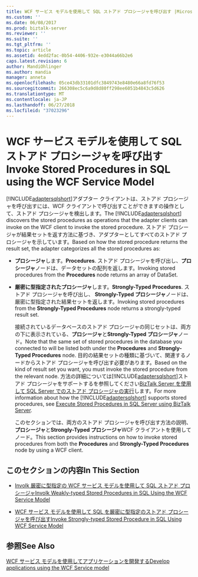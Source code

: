 ```yaml
---
title: WCF サービス モデルを使用して SQL ストアド プロシージャを呼び出す |Microsoft Docs
ms.custom: ''
ms.date: 06/08/2017
ms.prod: biztalk-server
ms.reviewer: ''
ms.suite: ''
ms.tgt_pltfrm: ''
ms.topic: article
ms.assetid: 4edd2fac-0b54-4406-932e-e3044a66b2e6
caps.latest.revision: 6
author: MandiOhlinger
ms.author: mandia
manager: anneta
ms.openlocfilehash: 05ce43db33101dfc3849743e8480e66a8fd76f53
ms.sourcegitcommit: 266308ec5c6a9d8d80ff298ee6051b4843c5d626
ms.translationtype: MT
ms.contentlocale: ja-JP
ms.lasthandoff: 06/27/2018
ms.locfileid: "37023296"
---
```

# <a name="invoke-stored-procedures-in-sql-using-the-wcf-service-model"></a><span data-ttu-id="dc8aa-102">WCF サービス モデルを使用して SQL ストアド プロシージャを呼び出す</span><span class="sxs-lookup"><span data-stu-id="dc8aa-102">Invoke Stored Procedures in SQL using the WCF Service Model</span></span>
<span data-ttu-id="dc8aa-103">[!INCLUDE[adaptersqlshort](../../includes/adaptersqlshort-md.md)]アダプター クライアントは、ストアド プロシージャを呼び出すには、WCF クライアントで呼び出すことができますの操作として、ストアド プロシージャを検出します。</span><span class="sxs-lookup"><span data-stu-id="dc8aa-103">The [!INCLUDE[adaptersqlshort](../../includes/adaptersqlshort-md.md)] discovers the stored procedures as operations that the adapter clients can invoke on the WCF client to invoke the stored procedure.</span></span> <span data-ttu-id="dc8aa-104">ストアド プロシージャが結果セットを返す方法に基づき、アダプターとしてすべてのストアド プロシージャを示しています。</span><span class="sxs-lookup"><span data-stu-id="dc8aa-104">Based on how the stored procedure returns the result set, the adapter categorizes all the stored procedures as:</span></span>  
  
- <span data-ttu-id="dc8aa-105">**プロシージャ**します。</span><span class="sxs-lookup"><span data-stu-id="dc8aa-105">**Procedures**.</span></span> <span data-ttu-id="dc8aa-106">ストアド プロシージャを呼び出し、**プロシージャ**ノードは、データセットの配列を返します。</span><span class="sxs-lookup"><span data-stu-id="dc8aa-106">Invoking stored procedures from the **Procedures** node returns an array of DataSet.</span></span>  
  
- <span data-ttu-id="dc8aa-107">**厳密に型指定されたプロシージャ**します。</span><span class="sxs-lookup"><span data-stu-id="dc8aa-107">**Strongly-Typed Procedures**.</span></span> <span data-ttu-id="dc8aa-108">ストアド プロシージャを呼び出し、 **Strongly-Typed プロシージャ**ノードは、厳密に型指定された結果セットを返します。</span><span class="sxs-lookup"><span data-stu-id="dc8aa-108">Invoking stored procedures from the **Strongly-Typed Procedures** node returns a strongly-typed result set.</span></span>  
  
  <span data-ttu-id="dc8aa-109">接続されているデータベースのストアド プロシージャの同じセットは、両方の下に表示されている、**プロシージャ**と**Strongly-Typed プロシージャ**ノード。</span><span class="sxs-lookup"><span data-stu-id="dc8aa-109">Note that the same set of stored procedures in the database you connected to will be listed both under the **Procedures** and **Strongly-Typed Procedures** node.</span></span> <span data-ttu-id="dc8aa-110">目的の結果セットの種類に基づいて、関連するノードからストアド プロシージャを呼び出す必要があります。</span><span class="sxs-lookup"><span data-stu-id="dc8aa-110">Based on the kind of result set you want, you must invoke the stored procedure from the relevant node.</span></span> <span data-ttu-id="dc8aa-111">方法の詳細については[!INCLUDE[adaptersqlshort](../../includes/adaptersqlshort-md.md)]ストアド プロシージャをサポートするを参照してください[BizTalk Server を使用して SQL Server でのストアド プロシージャの実行](../../adapters-and-accelerators/adapter-sql/execute-stored-procedures-in-sql-server-using-biztalk-server.md)します。</span><span class="sxs-lookup"><span data-stu-id="dc8aa-111">For more information about how the [!INCLUDE[adaptersqlshort](../../includes/adaptersqlshort-md.md)] supports stored procedures, see [Execute Stored Procedures in SQL Server using BizTalk Server](../../adapters-and-accelerators/adapter-sql/execute-stored-procedures-in-sql-server-using-biztalk-server.md).</span></span>  
  
  <span data-ttu-id="dc8aa-112">このセクションでは、両方のストアド プロシージャを呼び出す方法の説明、**プロシージャ**と**Strongly-Typed プロシージャ**WCF クライアントを使用してノード。</span><span class="sxs-lookup"><span data-stu-id="dc8aa-112">This section provides instructions on how to invoke stored procedures from both the **Procedures** and **Strongly-Typed Procedures** node by using a WCF client.</span></span>  
  
## <a name="in-this-section"></a><span data-ttu-id="dc8aa-113">このセクションの内容</span><span class="sxs-lookup"><span data-stu-id="dc8aa-113">In This Section</span></span>  
  
-   [<span data-ttu-id="dc8aa-114">Involk 厳密に型指定の WCF サービス モデルを使用して SQL ストアド プロシージャ</span><span class="sxs-lookup"><span data-stu-id="dc8aa-114">Involk Weakly-typed Stored Procedures in SQL Using the WCF Service Model</span></span>](../../adapters-and-accelerators/adapter-sql/invoke-weakly-typed-stored-procedures-in-sql-using-the-wcf-service-model.md)  
  
-   [<span data-ttu-id="dc8aa-115">WCF サービス モデルを使用して SQL を厳密に型指定のストアド プロシージャを呼び出す</span><span class="sxs-lookup"><span data-stu-id="dc8aa-115">Invoke Strongly-typed Stored Procedure in SQL Using WCF Service Model</span></span>](../../adapters-and-accelerators/adapter-sql/invoke-strongly-typed-stored-procedures-in-sql-using-wcf-service-model.md)  
  
## <a name="see-also"></a><span data-ttu-id="dc8aa-116">参照</span><span class="sxs-lookup"><span data-stu-id="dc8aa-116">See Also</span></span>  
[<span data-ttu-id="dc8aa-117">WCF サービス モデルを使用してアプリケーションを開発する</span><span class="sxs-lookup"><span data-stu-id="dc8aa-117">Develop applications using the WCF Service model</span></span>](../../adapters-and-accelerators/adapter-sql/develop-sql-applications-using-the-wcf-service-model.md)